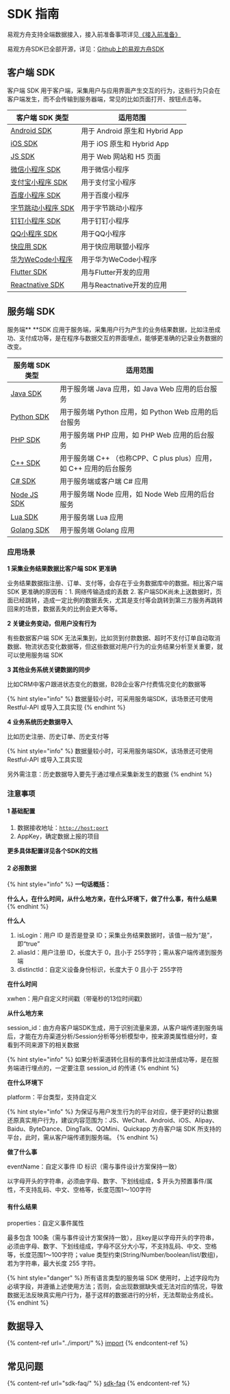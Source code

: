 # SDK 指南

易观方舟支持全端数据接入，接入前准备事项详见[《接入前准备》](../prepare/)

易观方舟SDK已全部开源，详见：[Github上的易观方舟SDK](https://github.com/analysys)

## 客户端 SDK 

客户端 SDK 用于客户端，采集用户与应用界面产生交互的行为，这些行为只会在客户端发生，而不会传输到服务器端，常见的比如页面打开、按钮点击等。

| 客户端 SDK 类型                                                                      | 适用范围                      |
| ------------------------------------------------------------------------------- | ------------------------- |
| [Android SDK](android/)                                                         | 用于 Android 原生和 Hybrid App |
| [iOS SDK](ios/)                                                                 | 用于 iOS 原生和 Hybrid App     |
| [JS SDK](js/)                                                                   | 用于 Web 网站和 H5 页面          |
| [微信小程序 SDK](wx/)                                                                | 用于微信小程序                   |
| [支付宝小程序 SDK](alipay/)                                                           | 用于支付宝小程序                  |
| [百度小程序 SDK](baidu/)                                                             | 用于百度小程序                   |
| [字节跳动小程序 SDK](bytedance/)                                                       | 用于字节跳动小程序                 |
| [钉钉小程序 SDK ](dingtalk/)                                                         | 用于钉钉小程序                   |
| [QQ小程序 SDK](qq/)                                                                | 用于QQ小程序                   |
| [快应用 SDK](quickapp.md)                                                          | 用于快应用联盟小程序                |
| [华为WeCode小程序](https://docs.analysys.cn/integration/sdk/huaweiwecode/wecode)     | 用于华为WeCode小程序             |
| [Flutter SDK](https://docs.analysys.cn/ark/integration/sdk/flutter-sdk)         | 用与Flutter开发的应用            |
| [Reactnative SDK](https://docs.analysys.cn/ark/integration/sdk/reactnative-sdk) | 用与Reactnative开发的应用        |

## **服务端 SDK**

服务端** **SDK 应用于服务端，采集用户行为产生的业务结果数据，比如注册成功、支付成功等，是在程序与数据交互的界面埋点，能够更准确的记录业务数据的改变。

| 服务端 SDK 类型                  | 适用范围                                          |
| --------------------------- | --------------------------------------------- |
| [Java SDK](java.md)         | 用于服务端 Java 应用，如 Java Web 应用的后台服务              |
| [Python SDK](python.md)     | 用于服务端 Python 应用，如 Python Web 应用的后台服务          |
| [PHP SDK](php.md)           | 用于服务端 PHP 应用，如 PHP Web 应用的后台服务                |
| [C++ SDK](c++.md)           | 用于服务端 C++ （也称CPP、C plus plus）应用，如 C++ 应用的后台服务 |
| [C# SDK](dotnet.md)         | 用于服务端或客户端 C# 应用                               |
| [Node JS SDK](node-sdk.md)  | 用于服务端 Node 应用，如 Node Web 应用的后台服务              |
| [Lua SDK](lua-sdk.md)       | 用于服务端 Lua 应用                                  |
| [Golang SDK](golang-sdk.md) | 用于服务端 Golang 应用                               |

### 应用场景

**1 采集业务结果数据比客户端 SDK 更准确**

业务结果数据指注册、订单、支付等，会存在于业务数据库中的数据。相比客户端 SDK 更准确的原因有：1. 网络传输造成的丢数  2. 客户端SDK尚未上送数据时，页面已经跳转，造成一定比例的数据丢失，尤其是支付等会跳转到第三方服务再跳转回来的场景，数据丢失的比例会更大等等。

**2 关键业务变动，但用户没有行为**

有些数据客户端 SDK 无法采集到，比如货到付款数据、超时不支付订单自动取消数据、物流状态变化数据等，但这些数据对用户行为的业务结果分析至关重要，就可以使用服务端 SDK

**3 其他业务系统关键数据的同步**

比如CRM中客户跟进状态变化的数据，B2B企业客户付费情况变化的数据等

{% hint style="info" %}
数据量较小时，可采用服务端SDK，该场景还可使用 Restful-API 或导入工具实现
{% endhint %}

**4 业务系统历史数据导入**

比如历史注册、历史订单、历史支付等

{% hint style="info" %}
数据量较小时，可采用服务端SDK，该场景还可使用 Restful-API 或导入工具实现

另外需注意：历史数据导入要先于通过埋点采集新发生的数据
{% endhint %}

### **注意事项**

#### **1 基础配置**

1. 数据接收地址：[`http://host:port`](http://hostport)
2. AppKey，确定数据上报的项目

**更多具体配置详见各个SDK的文档**

#### **2 必报数据**

{% hint style="info" %}
**一句话概括：**

**什么人，在什么时间，从什么地方来，在什么环境下，做了什么事，有什么结果**
{% endhint %}

**什么人**

1. isLogin：用户 ID 是否是登录 ID；采集业务结果数据时，该值一般为“是”，即“true”
2. aliasId：用户注册 ID，长度大于 0，且小于 255字符；需从客户端传递到服务端
3. distinctId：自定义设备身份标识，长度大于 0 且小于 255字符

**在什么时间**

xwhen：用户自定义时间戳（带毫秒的13位时间戳）

**从什么地方来**

session_id：由方舟客户端SDK生成，用于识别流量来源，从客户端传递到服务端后，才能在方舟渠道分析/Session分析等分析模型中，按来源类属性细分时，查看到不同来源下的相关数据

{% hint style="info" %}
如果分析渠道转化目标的事件比如注册成功等，是在服务端进行埋点的，一定要注意 session_id 的传递
{% endhint %}

**在什么环境下**

platform：平台类型，支持自定义

{% hint style="info" %}
为保证与用户发生行为的平台对应，便于更好的让数据还原真实用户行为，建议内容范围为：JS、WeChat、Android、iOS、Alipay、Baidu、ByteDance、DingTalk、QQMini、Quickapp 方舟客户端 SDK 所支持的平台，此时，需从客户端传递到服务端。
{% endhint %}

**做了什么事**

eventName：自定义事件 ID 标识（需与事件设计方案保持一致）

以字母开头的字符串，必须由字母、数字、下划线组成，$ 开头为预置事件/属性，不支持乱码、中文、空格等，长度范围1～100字符

#### **有什么结果**

properties：自定义事件属性

最多包含 100条（需与事件设计方案保持一致），且key是以字母开头的字符串，必须由字母、数字、下划线组成，字母不区分大小写，不支持乱码、中文、空格等，长度范围1～100字符；value 类型约束(String/Number/boolean/list/数组)，若为字符串，最大长度 255 字符。

{% hint style="danger" %}
所有语言类型的服务端 SDK 使用时，上述字段均为必填字段，并遵循上述使用方法；否则，会出现数据缺失或无法对应的情况，导致数据无法反映真实用户行为，基于这样的数据进行的分析，无法帮助业务成长。
{% endhint %}

## **数据导入**

{% content-ref url="../import/" %}
[import](../import/)
{% endcontent-ref %}

## 常见问题

{% content-ref url="sdk-faq/" %}
[sdk-faq](sdk-faq/)
{% endcontent-ref %}
